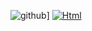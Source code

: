 ![github](https://img.shields.io/badge/GitHub-000000?style=for-the-badge&logo=GitHub&logoColor=white)]
<a href='https://github.com/shivamkapasia0' target="_blank"><img alt='Html' src='https://img.shields.io/badge/HTML-100000?style=for-the-badge&logo=Html&logoColor=222121&labelColor=black&color=black'/></a>
